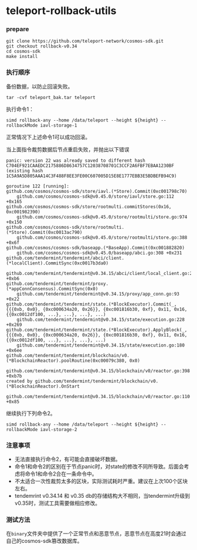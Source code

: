 # teleport-rollback-utils

### prepare
```shell
git clone https://github.com/teleport-network/cosmos-sdk.git
git checkout rollback-v0.34
cd cosmos-sdk
make install
```

### 执行顺序

备份数据，以防止回滚失败。
```
tar -cvf teleport_bak.tar teleport
```


执行命令1：
```
simd rollback-any --home /data/teleport --height ${height} --rollbackMode iavl-storage-1
```
正常情况下上述命令1可以成功回滚。

当上面指令裁剪数据后节点重启失败，并抛出以下错误

```shell
panic: version 22 was already saved to different hash C704EF921CAAEDC2175886D8634757C12038708701C3CCF2A6FBF7EBAA1230BF (existing hash 1C5A9A5D805AAA14C3F488F8EE3FE00C607005D15E8E1777EBB3E5BDBEFB94C9)

goroutine 122 [running]:
github.com/cosmos/cosmos-sdk/store/iavl.(*Store).Commit(0xc001798c70)
	github.com/cosmos/cosmos-sdk@v0.45.0/store/iavl/store.go:112 +0x165
github.com/cosmos/cosmos-sdk/store/rootmulti.commitStores(0x16, 0xc001982390)
	github.com/cosmos/cosmos-sdk@v0.45.0/store/rootmulti/store.go:974 +0x150
github.com/cosmos/cosmos-sdk/store/rootmulti.(*Store).Commit(0xc0013ac790)
	github.com/cosmos/cosmos-sdk@v0.45.0/store/rootmulti/store.go:388 +0x6f
github.com/cosmos/cosmos-sdk/baseapp.(*BaseApp).Commit(0xc001882820)
	github.com/cosmos/cosmos-sdk@v0.45.0/baseapp/abci.go:308 +0x231
github.com/tendermint/tendermint/abci/client.(*localClient).CommitSync(0xc0017b3da0)
	github.com/tendermint/tendermint@v0.34.15/abci/client/local_client.go:264 +0xb6
github.com/tendermint/tendermint/proxy.(*appConnConsensus).CommitSync(0x0)
	github.com/tendermint/tendermint@v0.34.15/proxy/app_conn.go:93 +0x22
github.com/tendermint/tendermint/state.(*BlockExecutor).Commit(_, {{{0xb, 0x0}, {0xc000634a20, 0x26}}, {0xc001816b30, 0xf}, 0x11, 0x16, {{0xc0012df100, ...}, ...}, ...}, ...)
	github.com/tendermint/tendermint@v0.34.15/state/execution.go:228 +0x269
github.com/tendermint/tendermint/state.(*BlockExecutor).ApplyBlock(_, {{{0xb, 0x0}, {0xc000634a20, 0x26}}, {0xc001816b30, 0xf}, 0x11, 0x16, {{0xc0012df100, ...}, ...}, ...}, ...)
	github.com/tendermint/tendermint@v0.34.15/state/execution.go:180 +0x6ee
github.com/tendermint/tendermint/blockchain/v0.(*BlockchainReactor).poolRoutine(0xc00079c380, 0x0)
	github.com/tendermint/tendermint@v0.34.15/blockchain/v0/reactor.go:398 +0xb7b
created by github.com/tendermint/tendermint/blockchain/v0.(*BlockchainReactor).OnStart
	github.com/tendermint/tendermint@v0.34.15/blockchain/v0/reactor.go:110 +0x85

```

继续执行下列命令2。
```shell
simd rollback-any --home /data/teleport --height ${height} --rollbackMode iavl-storage-2
```


### 注意事项

- 无法直接执行命令2，有可能会直接破坏数据。
- 命令1和命令2的区别在于节点panic时，对state的修改不同所导致。后面会考虑将命令1和命令2合在一条命令中。
- 不太适合一次性裁剪太多的区块，实际测试耗时严重。建议在上次100个区块左右。
- tendemrint v0.34.14 和 v0.35 db的存储结构大不相同，当tendermint升级到v0.35时，测试工具需要做相应修改。


### 测试方法

在`binary`文件夹中提供了一个正常节点和恶意节点，恶意节点在高度21时会通过自己的cosmos-sdk篡改数据库。
